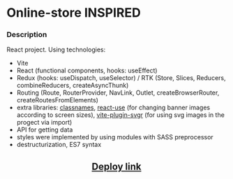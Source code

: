 # Online-store INSPIRED

### Description
React project. Using technologies:
- Vite
- React (functional components, hooks: useEffect)
- Redux (hooks: useDispatch, useSelector) / RTK (Store, Slices, Reducers, combineReducers, createAsyncThunk)
- Routing (Route, RouterProvider, NavLink, Outlet, createBrowserRouter, createRoutesFromElements)
- extra libraries: [classnames](https://www.npmjs.com/package/classnames), [react-use](https://www.npmjs.com/package/react-use) (for changing banner images according to screen sizes), [vite-plugin-svgr](https://www.npmjs.com/package/vite-plugin-svgr) (for using svg images in the progect via import)
- API for getting data
- styles were implemented by using modules with SASS preprocessor
- destructurization, ES7 syntax

<h2 align="center"><a href="https://react-inspired.vercel.app/" target="_blank">Deploy link</a></h2>
